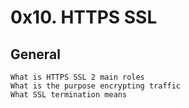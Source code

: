 # 0x10. HTTPS SSL

## General

    What is HTTPS SSL 2 main roles
    What is the purpose encrypting traffic
    What SSL termination means
